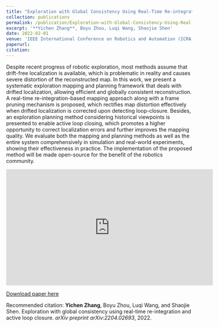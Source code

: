 ```yaml
---
title: "Exploration with Global Consistency Using Real-Time Re-integration and Active Loop Closure"
collection: publications
permalink: /publication/Exploration-with-Global-Consistency-Using-Real-Time-Re-integration-and-Active-Loop-Closure
excerpt: '**Yichen Zhang**, Boyu Zhou, Luqi Wang, Shaojie Shen'
date: 2022-02-01
venue: 'IEEE International Conference on Robotics and Automation (ICRA)'
paperurl: 
citation: 
---
```


Despite recent progress of robotic exploration, most methods assume that drift-free localization is available, which is problematic in reality and causes severe distortion of the reconstructed map. In this work, we present a systematic exploration mapping and planning framework that deals with drifted localization, allowing efficient and globally consistent reconstruction. A real-time re-integration-based mapping approach along with a frame pruning mechanism is proposed, which rectifies map distortion effectively when drifted localization is corrected upon detecting loop-closure. Besides, an exploration planning method considering historical viewpoints is presented to enable active loop closing, which promotes a higher opportunity to correct localization errors and further improves the mapping quality. We evaluate both the mapping and planning methods as well as the entire system comprehensively in simulation and real-world experiments, showing their effectiveness in practice. The implementation of the proposed method will be made open-source for the benefit of the robotics community.

<iframe width="560" height="315" src="https://www.youtube.com/embed/QGg0g9eNUSw" title="YouTube video player" frameborder="0" allow="accelerometer; autoplay; clipboard-write; encrypted-media; gyroscope; picture-in-picture" allowfullscreen></iframe>

[Download paper here](https://arxiv.org/pdf/2204.02693)

Recommended citation: **Yichen Zhang**, Boyu Zhou, Luqi Wang, and Shaojie Shen. Exploration with global consistency using real-time re-integration and active loop closure. *arXiv preprint arXiv:2204.02693*, 2022.